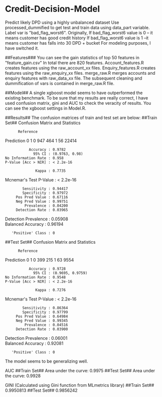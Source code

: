 # Credit-Decision-Model
Predict likely DPD using a highly unbalanced dataset
Use processed_dummified to get test and train data using data_part variable. 
Label var is "bad_flag_worst6".
Originally,
If bad_flag_worst6 value is 0 – it means customer has good credit history
If bad_flag_worst6 value is 1 –it means customer has falls into 30 DPD + bucket
For modeling purposes, I have switched it.

##Features###
You can see the gain statistics of top 50 features in "feature_gain.csv"
In total there are 820 features.
Account_features.R creates features using the raw_account_xx files.
Enquiry_features.R creates features using the raw_enquiry_xx files.
merge_raw.R merges accounts and enquiry features with raw_data_xx file.
The subsequent cleaning and dummification of vars is contained in merge_raw.R file.

##Model##
A single xgboost model seems to have outperformed the existing benchmark. To be sure that my results are really correct,
I have used confusion matrix, gini and AUC to check the veracity of results. You can see the xgboost settings in Model.R.

##Results##
The confusion matrices of train and test set are below:
##Train Set##
Confusion Matrix and Statistics

          Reference
Prediction     0     1
         0   947   464
         1    56 22414
                                        
               Accuracy : 0.9782        
                 95% CI : (0.9763, 0.98)
    No Information Rate : 0.958         
    P-Value [Acc > NIR] : < 2.2e-16     
                                        
                  Kappa : 0.7735        
 Mcnemar's Test P-Value : < 2.2e-16     
                                        
            Sensitivity : 0.94417       
            Specificity : 0.97972       
         Pos Pred Value : 0.67116       
         Neg Pred Value : 0.99751       
             Prevalence : 0.04200       
         Detection Rate : 0.03965       
   Detection Prevalence : 0.05908       
      Balanced Accuracy : 0.96194       
                                        
       'Positive' Class : 0             
                                        
##Test Set##
Confusion Matrix and Statistics

          Reference
Prediction    0    1
         0  399  215
         1   63 9554
                                          
               Accuracy : 0.9728          
                 95% CI : (0.9695, 0.9759)
    No Information Rate : 0.9548          
    P-Value [Acc > NIR] : < 2.2e-16       
                                          
                  Kappa : 0.7276          
 Mcnemar's Test P-Value : < 2.2e-16       
                                          
            Sensitivity : 0.86364         
            Specificity : 0.97799         
         Pos Pred Value : 0.64984         
         Neg Pred Value : 0.99345         
             Prevalence : 0.04516         
         Detection Rate : 0.03900         
   Detection Prevalence : 0.06001         
      Balanced Accuracy : 0.92081         
                                          
       'Positive' Class : 0         
       
The model seems to be generalizing well. 

AUC
##Train Set##
Area under the curve: 0.9975
##Test Set##
Area under the curve: 0.9928

GINI
(Calculated using Gini function from MLmetrics library)
##Train Set##
0.9950813
##Test Set##
0.9856242



